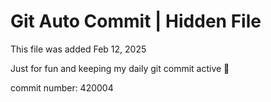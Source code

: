 # Git Auto Commit | Hidden File

This file was added Feb 12, 2025

Just for fun and keeping my daily git commit active 🤪

commit number: 420004
